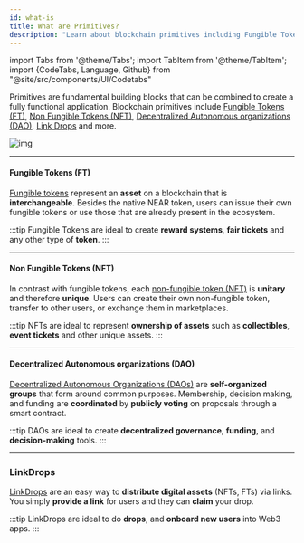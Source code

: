```yaml
---
id: what-is
title: What are Primitives?
description: "Learn about blockchain primitives including Fungible Tokens (FT), Non-Fungible Tokens (NFT), Decentralized Autonomous Organizations (DAO), and LinkDrops as building blocks for applications."
---
```

import Tabs from '@theme/Tabs';
import TabItem from '@theme/TabItem';
import {CodeTabs, Language, Github} from "@site/src/components/UI/Codetabs"

Primitives are fundamental building blocks that can be combined to create a fully functional application. Blockchain primitives include [Fungible Tokens (FT)](#fungible-tokens-ft), [Non Fungible Tokens (NFT)](#non-fungible-tokens-nft), [Decentralized Autonomous organizations (DAO)](#decentralized-autonomous-organizations-dao), [Link Drops](#linkdrops) and more.

![img](/assets/docs/welcome-pages/5.primitives.png)

---

#### Fungible Tokens (FT)
[Fungible tokens](./ft/ft.md) represent an **asset** on a blockchain that is **interchangeable**. Besides the native NEAR token, users can issue their own fungible tokens or use those that are already present in the ecosystem.

:::tip
Fungible Tokens are ideal to create **reward systems**, **fair tickets** and any other type of **token**.
:::

<hr class="subsection" />

#### Non Fungible Tokens (NFT)
In contrast with fungible tokens, each [non-fungible token (NFT)](./nft/nft.md) is **unitary** and therefore **unique**. Users can create their own non-fungible token, transfer to other users, or exchange them in marketplaces.

:::tip
NFTs are ideal to represent **ownership of assets** such as **collectibles**, **event tickets** and other unique assets.
:::

<hr class="subsection" />

#### Decentralized Autonomous organizations (DAO)
[Decentralized Autonomous Organizations (DAOs)](./dao.md) are **self-organized groups** that form around common purposes. Membership, decision making, and funding are **coordinated** by **publicly voting** on proposals through a smart contract.

:::tip
DAOs are ideal to create **decentralized governance**, **funding**, and **decision-making** tools.
:::

<hr class="subsection" />

### LinkDrops
[LinkDrops](./linkdrop/linkdrop.md) are an easy way to **distribute digital assets** (NFTs, FTs) via links. You simply **provide a link** for users and they can **claim** your drop.

:::tip
LinkDrops are ideal to do **drops**, and **onboard new users** into Web3 apps.
:::
